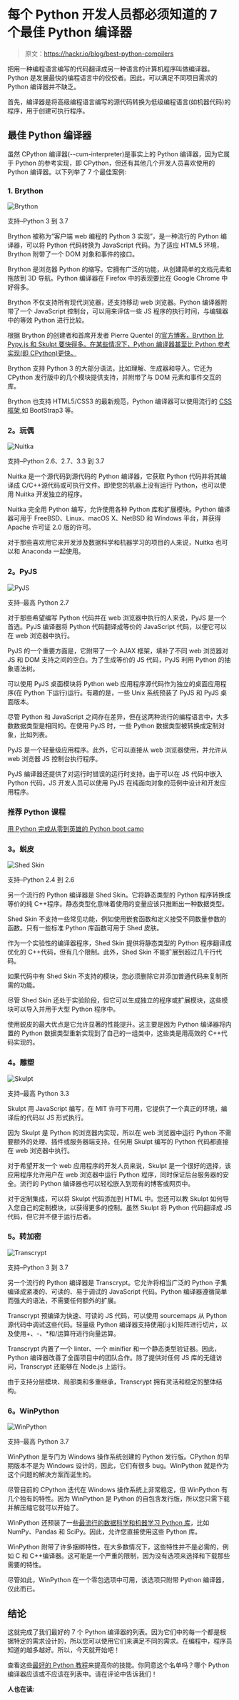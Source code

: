 # 每个 Python 开发人员都必须知道的 7 个最佳 Python 编译器

> 原文：<https://hackr.io/blog/best-python-compilers>

把用一种编程语言编写的代码翻译成另一种语言的计算机程序叫做编译器。Python 是发展最快的编程语言中的佼佼者。因此，可以满足不同项目需求的 Python 编译器并不缺乏。

首先，编译器是将高级编程语言编写的源代码转换为低级编程语言(如机器代码)的程序，用于创建可执行程序。

## 最佳 Python 编译器

虽然 CPython 编译器(--cum-interpreter)是事实上的 Python 编译器，因为它属于 Python 的参考实现，即 CPython，但还有其他几个开发人员喜欢使用的 Python 编译器。以下列举了 7 个最佳案例:

### **1\. Brython**

![Brython](img/9f3770edafb6a5c4b9f126379bd4219e.png)

支持–Python 3 到 3.7

Brython 被称为“客户端 web 编程的 Python 3 实现”，是一种流行的 Python 编译器，可以将 Python 代码转换为 JavaScript 代码。为了适应 HTML5 环境，Brython 附带了一个 DOM 对象和事件的接口。

Brython 是浏览器 Python 的缩写。它拥有广泛的功能，从创建简单的文档元素和拖放到 3D 导航。Python 编译器在 Firefox 中的表现要比在 Google Chrome 中好得多。

Brython 不仅支持所有现代浏览器，还支持移动 web 浏览器。Python 编译器附带了一个 JavaScript 控制台，可以用来评估一些 JS 程序的执行时间，与编辑器中的等效 Python 进行比较。

根据 Brython 的创建者和首席开发者 Pierre Quentel 的[官方博客，Brython 比 Pypy.js 和 Skulpt 要快得多。在某些情况下，Python 编译器甚至比 Python 参考实现(即 CPython)更快。](https://brythonista.wordpress.com/)

Brython 支持 Python 3 的大部分语法，比如理解、生成器和导入。它还为 CPython 发行版中的几个模块提供支持，并附带了与 DOM 元素和事件交互的库。

Brython 也支持 HTML5/CSS3 的最新规范，Python 编译器可以使用流行的 [CSS 框架](https://hackr.io/blog/best-css-frameworks),如 BootStrap3 等。

### **2。玩偶**

![Nuitka](img/9dbd65587fe5887cf0828e4eb7c989d2.png)

支持–Python 2.6、2.7、3.3 到 3.7

Nuitka 是一个源代码到源代码的 Python 编译器，它获取 Python 代码并将其编译成 C/C++源代码或可执行文件。即使您的机器上没有运行 Python，也可以使用 Nuitka 开发独立的程序。

Nuitka 完全用 Python 编写，允许使用各种 Python 库和扩展模块。Python 编译器可用于 FreeBSD、Linux、macOS X、NetBSD 和 Windows 平台，并获得 Apache 许可证 2.0 版的许可。

对于那些喜欢用它来开发涉及数据科学和机器学习的项目的人来说，Nuitka 也可以和 Anaconda 一起使用。

### **2。PyJS**

![PyJS](img/c0c22ab655a6cf931aebca83e173e585.png)

支持–最高 Python 2.7

对于那些希望编写 Python 代码并在 web 浏览器中执行的人来说，PyJS 是一个首选。PyJS 编译器将 Python 代码翻译成等价的 JavaScript 代码，以便它可以在 web 浏览器中执行。

PyJS 的一个重要方面是，它附带了一个 AJAX 框架，填补了不同 web 浏览器对 JS 和 DOM 支持之间的空白。为了生成等价的 JS 代码，PyJS 利用 Python 的抽象语法树。

可以使用 PyJS 桌面模块将 Python web 应用程序源代码作为独立的桌面应用程序(在 Python 下运行)运行。有趣的是，一些 Unix 系统预装了 PyJS 和 PyJS 桌面版本。

尽管 Python 和 JavaScript 之间存在差异，但在这两种流行的编程语言中，大多数数据类型是相同的。在使用 PyJS 时，一些 Python 数据类型被转换成定制对象，比如列表。

PyJS 是一个轻量级应用程序。此外，它可以直接从 web 浏览器使用，并允许从 web 浏览器 JS 控制台执行程序。

PyJS 编译器还提供了对运行时错误的运行时支持。由于可以在 JS 代码中嵌入 Python 代码，JS 开发人员可以使用 PyJS 在纯面向对象的范例中设计和开发应用程序。

### 推荐 Python 课程

[用 Python 完成从零到英雄的 Python boot camp](https://click.linksynergy.com/deeplink?id=jU79Zysihs4&mid=39197&murl=https%3A%2F%2Fwww.udemy.com%2Fcourse%2Fcomplete-python-bootcamp%2F)

### **3。蜕皮**

![Shed Skin](img/eeb0780d2671ce1f03ec9ea40b3ecb11.png)

支持–Python 2.4 到 2.6

另一个流行的 Python 编译器是 Shed Skin。它将静态类型的 Python 程序转换成等价的纯 C++程序。静态类型化意味着使用的变量应该只推断出一种数据类型。

Shed Skin 不支持一些常见功能，例如使用嵌套函数和定义接受不同数量参数的函数。只有一些标准 Python 库函数可用于 Shed 皮肤。

作为一个实验性的编译器程序，Shed Skin 提供将静态类型的 Python 程序翻译成优化的 C++代码，但有几个限制。此外，Shed Skin 不能扩展到超过几千行代码。

如果代码中有 Shed Skin 不支持的模块，您必须删除它并添加普通代码来复制所需的功能。

尽管 Shed Skin 还处于实验阶段，但它可以生成独立的程序或扩展模块，这些模块可以导入并用于大型 Python 程序中。

使用蜕皮的最大优点是它允许显著的性能提升。这主要是因为 Python 编译器将内置的 Python 数据类型重新实现到了自己的一组类中，这些类是用高效的 C++代码实现的。

### **4。雕塑**

![Skulpt](img/99ff5ba4c72af1db8d6bff362f1a6700.png)

支持–最高 Python 3.3

Skulpt 用 JavaScript 编写，在 MIT 许可下可用，它提供了一个真正的环境，编译后的代码以 JS 形式执行。

因为 Skulpt 是 Python 的浏览器内实现，所以在 web 浏览器中运行 Python 不需要额外的处理、插件或服务器端支持。任何用 Skulpt 编写的 Python 代码都直接在 web 浏览器中执行。

对于希望开发一个 web 应用程序的开发人员来说，Skulpt 是一个很好的选择，该应用程序允许用户在 web 浏览器中运行 Python 程序，同时保证后台服务器的安全。流行的 Python 编译器也可以轻松嵌入到现有的博客或网页中。

对于定制集成，可以将 Skulpt 代码添加到 HTML 中。您还可以教 Skulpt 如何导入您自己的定制模块，以获得更多的控制。虽然 Skulpt 将 Python 代码翻译成 JS 代码，但它并不便于运行后者。

### **5。转加密**

![Transcrypt](img/0b8dabaf83a8e2cd69dc316b3f7e759a.png)

支持–Python 3 到 3.7

另一个流行的 Python 编译器是 Transcrypt。它允许将相当广泛的 Python 子集编译成紧凑的、可读的、易于调试的 JavaScript 代码。Python 编译器遵循简单而强大的语法，不需要任何额外的扩展。

Transcrypt 预编译为快速、可读的 JS 代码，可以使用 sourcemaps 从 Python 源代码中调试这些代码。轻量级 Python 编译器支持使用[i:j:k]矩阵进行切片，以及使用+、-、*和/运算符进行向量运算。

Transcrypt 内置了一个 linter、一个 minifier 和一个静态类型验证器。因此，Python 编译器改善了全面项目中的团队合作。除了提供对任何 JS 库的无缝访问，Transcrypt 还能够在 Node.js 上运行。

由于支持分层模块、局部类和多重继承，Transcrypt 拥有灵活和稳定的整体结构。

### **6。WinPython**

![WinPython](img/5b302b793a95587b5df00d6fcaf65cc7.png)

支持–最高 Python 3.7

WinPython 是专门为 Windows 操作系统创建的 Python 发行版。CPython 的早期版本不是为 Windows 设计的，因此，它们有很多 bug。WinPython 就是作为这个问题的解决方案而诞生的。

尽管目前的 CPython 迭代在 Windows 操作系统上非常稳定，但 WinPython 有几个独有的特性。因为 WinPython 是 Python 的自包含发行版，所以您只需下载并解压缩它就可以开始了。

WinPython 还预装了一些[最流行的数据科学和机器学习 Python 库](https://hackr.io/blog/top-data-science-python-libraries)，比如 NumPy、Pandas 和 SciPy。因此，允许您直接使用这些 Python 库。

WinPython 附带了许多捆绑特性，在大多数情况下，这些特性并不是必需的，例如 C 和 C++编译器。这可能是一个严重的限制，因为没有选项来选择和下载那些需要的特性。

尽管如此，WinPython 在一个零包选项中可用，该选项只附带 Python 编译器，仅此而已。

## **结论**

这就完成了我们最好的 7 个 Python 编译器的列表。因为它们中的每一个都是根据特定的需求设计的，所以您可以使用它们来满足不同的需求。在编程中，程序员知道的越多越好。所以，今天就开始吧！

查看这些[最好的 Python 教程](https://hackr.io/tutorials/learn-python?ref=blog-post)来提高你的技能。你同意这个名单吗？哪个 Python 编译器应该或不应该在列表中。请在评论中告诉我们！

**人也在读:**